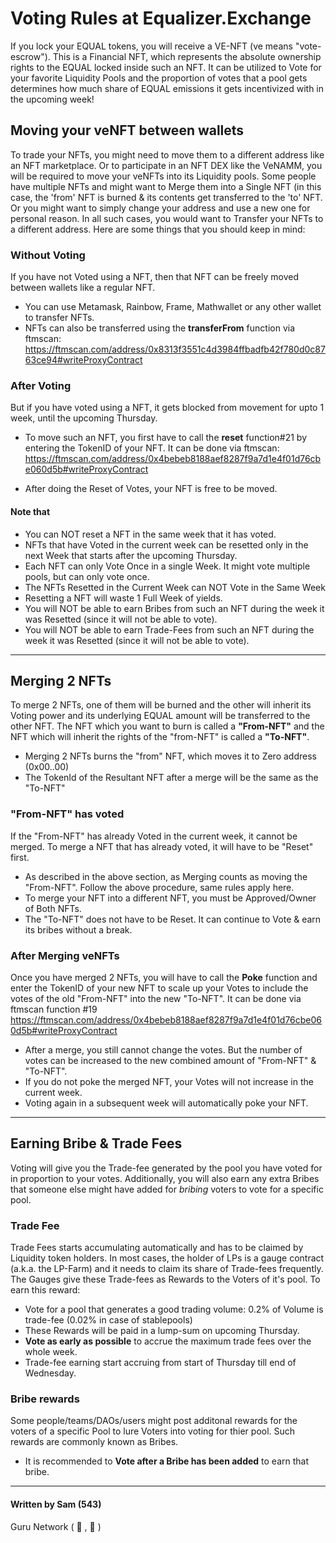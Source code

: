 # Voting Rules at Equalizer.Exchange
If you lock your EQUAL tokens, you will receive a VE-NFT (ve means "vote-escrow"). This is a Financial NFT, which represents the absolute ownership rights to the EQUAL locked inside such an NFT. It can be utilized to Vote for your favorite Liquidity Pools and the proportion of votes that a pool gets determines how much share of EQUAL emissions it gets incentivized with in the upcoming week!

## Moving your veNFT between wallets
To trade your NFTs, you might need to move them to a different address like an NFT marketplace. Or to participate in an NFT DEX like the VeNAMM, you will be required to move your veNFTs into its Liquidity pools. Some people have multiple NFTs and might want to Merge them into a Single NFT (in this case, the 'from' NFT is burned & its contents get transferred to the 'to' NFT. Or you might want to simply change your address and use a new one for personal reason. In all such cases, you would want to Transfer your NFTs to a different address.
Here are some things that you should keep in mind:

### Without Voting
If you have not Voted using a NFT, then that NFT can be freely moved between wallets like a regular NFT.
- You can use Metamask, Rainbow, Frame, Mathwallet or any other wallet to transfer NFTs.
- NFTs can also be transferred using the **transferFrom** function via ftmscan:
https://ftmscan.com/address/0x8313f3551c4d3984ffbadfb42f780d0c8763ce94#writeProxyContract

### After Voting
But if you have voted using a NFT, it gets blocked from movement for upto 1 week, until the upcoming Thursday.
- To move such an NFT, you first have to call the **reset** function#21 by entering the TokenID of your NFT. It can be done via ftmscan:
https://ftmscan.com/address/0x4bebeb8188aef8287f9a7d1e4f01d76cbe060d5b#writeProxyContract

- After doing the Reset of Votes, your NFT is free to be moved.

#### Note that
- You can NOT reset a NFT in the same week that it has voted.
- NFTs that have Voted in the current week can be resetted only in the next Week that starts after the upcoming Thursday.
- Each NFT can only Vote Once in a single Week. It might vote multiple pools, but can only vote once.
- The NFTs Resetted in the Current Week can NOT Vote in the Same Week
- Resetting a NFT will waste 1 Full Week of yields.
- You will NOT be able to earn Bribes from such an NFT during the week it was Resetted (since it will not be able to vote).
- You will NOT be able to earn Trade-Fees from such an NFT during the week it was Resetted (since it will not be able to vote).

---

## Merging 2 NFTs
To merge 2 NFTs, one of them will be burned and the other will inherit its Voting power and its underlying EQUAL amount will be transferred to the other NFT. The NFT which you want to burn is called a **"From-NFT"** and the NFT which will inherit the rights of the "from-NFT" is called a **"To-NFT"**.
- Merging 2 NFTs burns the "from" NFT, which moves it to Zero address (0x00..00)
- The TokenId of the Resultant NFT after a merge will be the same as the "To-NFT"

###  "From-NFT" has voted
If the "From-NFT" has already Voted in the current week, it cannot be merged. To merge a NFT that has already voted, it will have to be "Reset" first.
- As described in the above section, as Merging counts as moving the "From-NFT". Follow the above procedure, same rules apply here.
- To merge your NFT into a different NFT, you must be Approved/Owner of Both NFTs.
- The "To-NFT" does not have to be Reset. It can continue to Vote & earn its bribes without a break.
 
### After Merging veNFTs
Once you have merged 2 NFTs, you will have to call the **Poke** function and enter the TokenID of your new NFT to scale up your Votes to include the votes of the old "From-NFT" into the new "To-NFT". It can be done via ftmscan function #19
https://ftmscan.com/address/0x4bebeb8188aef8287f9a7d1e4f01d76cbe060d5b#writeProxyContract

- After a merge, you still cannot change the votes. But the number of votes can be increased to the new combined amount of "From-NFT" & "To-NFT".
- If you do not poke the merged NFT, your Votes will not increase in the current week.
- Voting again in a subsequent week will automatically poke your NFT.

---

## Earning Bribe & Trade Fees
Voting will give you the Trade-fee generated by the pool you have voted for in proportion to your votes. Additionally, you will also earn any extra Bribes that someone else might have added for *bribing* voters to vote for a specific pool.

### Trade Fee
Trade Fees starts accumulating automatically and has to be claimed by Liquidity token holders. In most cases, the holder of LPs is a gauge contract (a.k.a. the LP-Farm) and it needs to claim its share of Trade-fees frequently. The Gauges give these Trade-fees as Rewards to the Voters of it's pool.
To earn this reward:
- Vote for a pool that generates a good trading volume: 0.2% of Volume is trade-fee (0.02% in case of stablepools)
- These Rewards will be paid in a lump-sum on upcoming Thursday.
- **Vote as early as possible** to accrue the maximum trade fees over the whole week.
- Trade-fee earning start accruing from start of Thursday till end of Wednesday.

### Bribe rewards
Some people/teams/DAOs/users might post additonal rewards for the voters of a specific Pool to lure Voters into voting for thier pool. Such rewards are commonly known as Bribes.
- It is recommended to **Vote after a Bribe has been added** to earn that bribe.
 
[comment]: <> (-Vote after a Bribe has been added to earn that bribe. Voting for a pool before Bribes are added will notThis is a comment, it will not be included)

---

#### Written by Sam (543)
Guru Network ( 🦾 , 🚀 )
